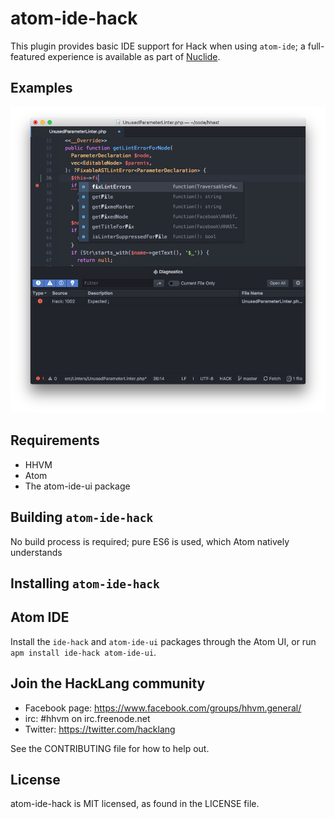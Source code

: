 # atom-ide-hack

This plugin provides basic IDE support for Hack when using `atom-ide`; a
full-featured experience is available as part of [Nuclide](https://nuclide.io).

## Examples

![screenshot of lint errors](example.png)

## Requirements

* HHVM
* Atom
* The atom-ide-ui package

## Building `atom-ide-hack`

No build process is required; pure ES6 is used, which Atom natively understands

## Installing `atom-ide-hack`

Atom IDE
--------

Install the `ide-hack` and `atom-ide-ui` packages through the Atom UI, or run `apm install ide-hack atom-ide-ui`.

## Join the HackLang community

* Facebook page: https://www.facebook.com/groups/hhvm.general/
* irc: #hhvm on irc.freenode.net
* Twitter: https://twitter.com/hacklang

See the CONTRIBUTING file for how to help out.

## License
atom-ide-hack is MIT licensed, as found in the LICENSE file.
